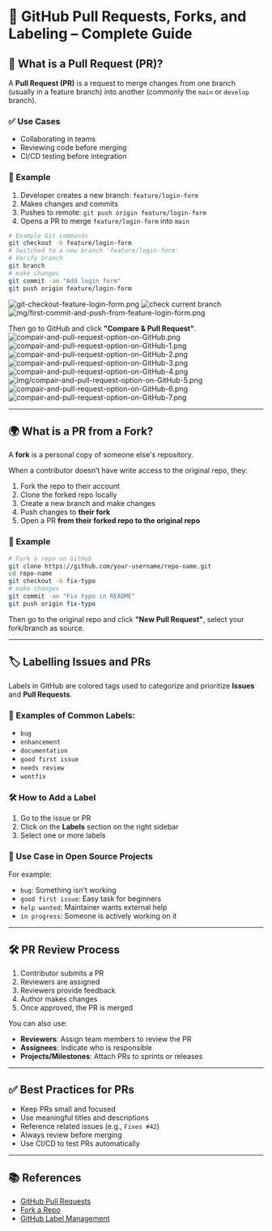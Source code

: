 # 🌟 GitHub Pull Requests, Forks, and Labeling – Complete Guide

## 📌 What is a Pull Request (PR)?

A **Pull Request (PR)** is a request to merge changes from one branch (usually in a feature branch) into another (commonly the `main` or `develop` branch).

### ✅ Use Cases

- Collaborating in teams
- Reviewing code before merging
- CI/CD testing before integration

### 📄 Example

1. Developer creates a new branch: `feature/login-form`
2. Makes changes and commits
3. Pushes to remote: `git push origin feature/login-form`
4. Opens a PR to merge `feature/login-form` into `main`

```bash
# Example Git commands
git checkout -b feature/login-form
# Switched to a new branch 'feature/login-form'
# Verify branch
git branch
# make changes
git commit -am "Add login form"
git push origin feature/login-form
```

![git-checkout-feature-login-form.png](./img/git-checkout-feature-login-form.png)
![check current branch](./img/check-current-branch.png)
![mg/first-commit-and-push-from-feature-login-form.png](./img/first-commit-and-push-from-feature-login-form.png)

Then go to GitHub and click **"Compare & Pull Request"**.
![compair-and-pull-request-option-on-GitHub.png](./img/compair-and-pull-request-option-on-GitHub.png)
![compair-and-pull-request-option-on-GitHub-1.png](./img/compair-and-pull-request-option-on-GitHub-1.png)
![compair-and-pull-request-option-on-GitHub-2.png](./img/compair-and-pull-request-option-on-GitHub-2.png)
![compair-and-pull-request-option-on-GitHub-3.png](./img/compair-and-pull-request-option-on-GitHub-3.png)
![compair-and-pull-request-option-on-GitHub-4.png](./img/compair-and-pull-request-option-on-GitHub-4.png)
![img/compair-and-pull-request-option-on-GitHub-5.png](./img/compair-and-pull-request-option-on-GitHub-5.png)
![compair-and-pull-request-option-on-GitHub-6.png](./img/compair-and-pull-request-option-on-GitHub-6.png)
![compair-and-pull-request-option-on-GitHub-7.png](./img/compair-and-pull-request-option-on-GitHub-7.png)

---

## 🌍 What is a PR from a Fork?

A **fork** is a personal copy of someone else's repository.

When a contributor doesn’t have write access to the original repo, they:

1. Fork the repo to their account
2. Clone the forked repo locally
3. Create a new branch and make changes
4. Push changes to **their fork**
5. Open a PR **from their forked repo to the original repo**

### 📄 Example

```bash
# Fork a repo on GitHub
git clone https://github.com/your-username/repo-name.git
cd repo-name
git checkout -b fix-typo
# make changes
git commit -am "Fix typo in README"
git push origin fix-typo
```

Then go to the original repo and click **"New Pull Request"**, select your fork/branch as source.

---

## 🏷️ Labelling Issues and PRs

Labels in GitHub are colored tags used to categorize and prioritize **Issues** and **Pull Requests**.

### 🧾 Examples of Common Labels:

- `bug`
- `enhancement`
- `documentation`
- `good first issue`
- `needs review`
- `wontfix`

### 🛠️ How to Add a Label

1. Go to the issue or PR
2. Click on the **Labels** section on the right sidebar
3. Select one or more labels

### 🧪 Use Case in Open Source Projects

For example:

- `bug`: Something isn't working
- `good first issue`: Easy task for beginners
- `help wanted`: Maintainer wants external help
- `in progress`: Someone is actively working on it

---

## 🛠 PR Review Process

1. Contributor submits a PR
2. Reviewers are assigned
3. Reviewers provide feedback
4. Author makes changes
5. Once approved, the PR is merged

You can also use:

- **Reviewers**: Assign team members to review the PR
- **Assignees**: Indicate who is responsible
- **Projects/Milestones**: Attach PRs to sprints or releases

---

## ✅ Best Practices for PRs

- Keep PRs small and focused
- Use meaningful titles and descriptions
- Reference related issues (e.g., `Fixes #42`)
- Always review before merging
- Use CI/CD to test PRs automatically

---

## 📚 References

- [GitHub Pull Requests](https://docs.github.com/en/pull-requests)
- [Fork a Repo](https://docs.github.com/en/get-started/quickstart/fork-a-repo)
- [GitHub Label Management](https://docs.github.com/en/issues/using-labels-to-categorize-issues-and-pull-requests)
